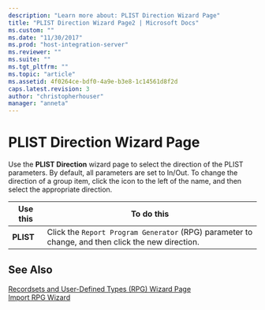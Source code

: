 ```yaml
---
description: "Learn more about: PLIST Direction Wizard Page"
title: "PLIST Direction Wizard Page2 | Microsoft Docs"
ms.custom: ""
ms.date: "11/30/2017"
ms.prod: "host-integration-server"
ms.reviewer: ""
ms.suite: ""
ms.tgt_pltfrm: ""
ms.topic: "article"
ms.assetid: 4f0264ce-bdf0-4a9e-b3e8-1c14561d8f2d
caps.latest.revision: 3
author: "christopherhouser"
manager: "anneta"
---
```

# PLIST Direction Wizard Page
Use the **PLIST Direction** wizard page to select the direction of the PLIST parameters. By default, all parameters are set to In/Out. To change the direction of a group item, click the icon to the left of the name, and then select the appropriate direction.  
  
|Use this|To do this|  
|--------------|----------------|  
|**PLIST**|Click the `Report Program Generator` (RPG) parameter to change, and then click the new direction.|  
  
## See Also  
 [Recordsets and User-Defined Types (RPG) Wizard Page](../core/recordsets-and-user-defined-types-rpg-wizard-page2.md)   
 [Import RPG Wizard](../core/import-rpg-wizard2.md)
